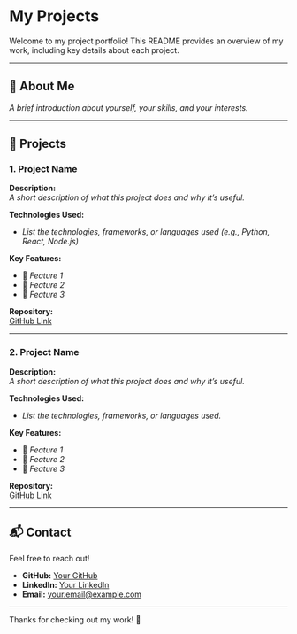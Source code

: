 # My Projects

Welcome to my project portfolio! This README provides an overview of my work, including key details about each project.

---

## 🚀 About Me
_A brief introduction about yourself, your skills, and your interests._

---

## 📌 Projects

### 1. Project Name
**Description:**  
_A short description of what this project does and why it’s useful._

**Technologies Used:**  
- _List the technologies, frameworks, or languages used (e.g., Python, React, Node.js)_

**Key Features:**  
- 🔹 _Feature 1_  
- 🔹 _Feature 2_  
- 🔹 _Feature 3_  

**Repository:**  
[GitHub Link](#)  

---

### 2. Project Name
**Description:**  
_A short description of what this project does and why it’s useful._

**Technologies Used:**  
- _List the technologies, frameworks, or languages used._

**Key Features:**  
- 🔹 _Feature 1_  
- 🔹 _Feature 2_  
- 🔹 _Feature 3_  

**Repository:**  
[GitHub Link](#)  

---

## 📬 Contact  
Feel free to reach out!  

- **GitHub:** [Your GitHub](#)  
- **LinkedIn:** [Your LinkedIn](#)  
- **Email:** your.email@example.com  

---

Thanks for checking out my work! 🚀
